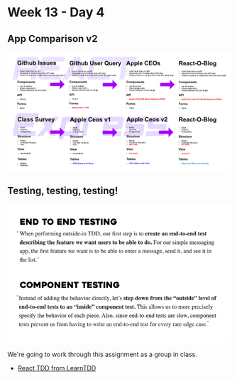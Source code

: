 # Week 13 - Day 4

## App Comparison v2

![Comparison of Types of Apps We've Built](./img/app_comparison.jpg)

## Testing, testing, testing!

![Testing Comparison](./img/testing-comparison.jpg)

We're going to work through this assignment as a group in class.

* [React TDD from LearnTDD](https://learntdd.in/react/)
